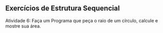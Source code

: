 ## Exercícios de Estrutura Sequencial

Atividade 6: Faça um Programa que peça o raio de um círculo, calcule e mostre sua área.

